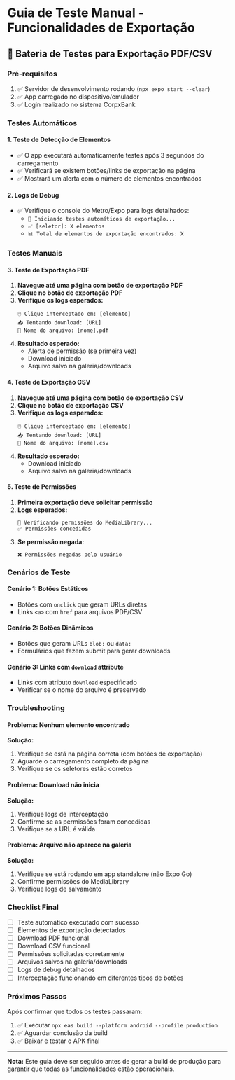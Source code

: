 # Guia de Teste Manual - Funcionalidades de Exportação

## 🧪 Bateria de Testes para Exportação PDF/CSV

### Pré-requisitos
1. ✅ Servidor de desenvolvimento rodando (`npx expo start --clear`)
2. ✅ App carregado no dispositivo/emulador
3. ✅ Login realizado no sistema CorpxBank

### Testes Automáticos

#### 1. Teste de Detecção de Elementos
- ✅ O app executará automaticamente testes após 3 segundos do carregamento
- ✅ Verificará se existem botões/links de exportação na página
- ✅ Mostrará um alerta com o número de elementos encontrados

#### 2. Logs de Debug
- ✅ Verifique o console do Metro/Expo para logs detalhados:
  - `🧪 Iniciando testes automáticos de exportação...`
  - `✅ [seletor]: X elementos`
  - `📊 Total de elementos de exportação encontrados: X`

### Testes Manuais

#### 3. Teste de Exportação PDF
1. **Navegue até uma página com botão de exportação PDF**
2. **Clique no botão de exportação PDF**
3. **Verifique os logs esperados:**
   ```
   🖱️ Clique interceptado em: [elemento]
   📥 Tentando download: [URL]
   📁 Nome do arquivo: [nome].pdf
   ```
4. **Resultado esperado:**
   - Alerta de permissão (se primeira vez)
   - Download iniciado
   - Arquivo salvo na galeria/downloads

#### 4. Teste de Exportação CSV
1. **Navegue até uma página com botão de exportação CSV**
2. **Clique no botão de exportação CSV**
3. **Verifique os logs esperados:**
   ```
   🖱️ Clique interceptado em: [elemento]
   📥 Tentando download: [URL]
   📁 Nome do arquivo: [nome].csv
   ```
4. **Resultado esperado:**
   - Download iniciado
   - Arquivo salvo na galeria/downloads

#### 5. Teste de Permissões
1. **Primeira exportação deve solicitar permissão**
2. **Logs esperados:**
   ```
   📱 Verificando permissões do MediaLibrary...
   ✅ Permissões concedidas
   ```
3. **Se permissão negada:**
   ```
   ❌ Permissões negadas pelo usuário
   ```

### Cenários de Teste

#### Cenário 1: Botões Estáticos
- Botões com `onclick` que geram URLs diretas
- Links `<a>` com `href` para arquivos PDF/CSV

#### Cenário 2: Botões Dinâmicos
- Botões que geram URLs `blob:` ou `data:`
- Formulários que fazem submit para gerar downloads

#### Cenário 3: Links com `download` attribute
- Links com atributo `download` especificado
- Verificar se o nome do arquivo é preservado

### Troubleshooting

#### Problema: Nenhum elemento encontrado
**Solução:**
1. Verifique se está na página correta (com botões de exportação)
2. Aguarde o carregamento completo da página
3. Verifique se os seletores estão corretos

#### Problema: Download não inicia
**Solução:**
1. Verifique logs de interceptação
2. Confirme se as permissões foram concedidas
3. Verifique se a URL é válida

#### Problema: Arquivo não aparece na galeria
**Solução:**
1. Verifique se está rodando em app standalone (não Expo Go)
2. Confirme permissões do MediaLibrary
3. Verifique logs de salvamento

### Checklist Final

- [ ] Teste automático executado com sucesso
- [ ] Elementos de exportação detectados
- [ ] Download PDF funcional
- [ ] Download CSV funcional
- [ ] Permissões solicitadas corretamente
- [ ] Arquivos salvos na galeria/downloads
- [ ] Logs de debug detalhados
- [ ] Interceptação funcionando em diferentes tipos de botões

### Próximos Passos

Após confirmar que todos os testes passaram:
1. ✅ Executar `npx eas build --platform android --profile production`
2. ✅ Aguardar conclusão da build
3. ✅ Baixar e testar o APK final

---

**Nota:** Este guia deve ser seguido antes de gerar a build de produção para garantir que todas as funcionalidades estão operacionais.